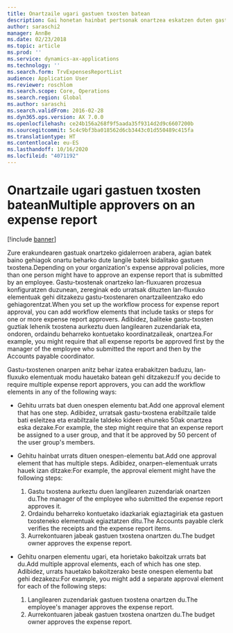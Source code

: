```yaml
---
title: Onartzaile ugari gastuen txosten batean
description: Gai honetan hainbat pertsonak onartzea eskatzen duten gastuen txostenen inguruko informazioa ematen da.
author: saraschi2
manager: AnnBe
ms.date: 02/23/2018
ms.topic: article
ms.prod: ''
ms.service: dynamics-ax-applications
ms.technology: ''
ms.search.form: TrvExpensesReportList
audience: Application User
ms.reviewer: roschlom
ms.search.scope: Core, Operations
ms.search.region: Global
ms.author: saraschi
ms.search.validFrom: 2016-02-28
ms.dyn365.ops.version: AX 7.0.0
ms.openlocfilehash: ce24b156a268f9f5aada35f9314d2d9c6607200b
ms.sourcegitcommit: 5c4c9bf3ba018562d6cb3443c01d550489c415fa
ms.translationtype: HT
ms.contentlocale: eu-ES
ms.lasthandoff: 10/16/2020
ms.locfileid: "4071192"
---
```

# <a name="multiple-approvers-on-an-expense-report"></a><span data-ttu-id="d0b1f-103">Onartzaile ugari gastuen txosten batean</span><span class="sxs-lookup"><span data-stu-id="d0b1f-103">Multiple approvers on an expense report</span></span>

[!include [banner](../includes/banner.md)]

<span data-ttu-id="d0b1f-104">Zure erakundearen gastuak onartzeko gidalerroen arabera, agian batek baino gehiagok onartu beharko dute langile batek bidalitako gastuen txostena.</span><span class="sxs-lookup"><span data-stu-id="d0b1f-104">Depending on your organization's expense approval policies, more than one person might have to approve an expense report that is submitted by an employee.</span></span> <span data-ttu-id="d0b1f-105">Gastu-txostenak onartzeko lan-fluxuaren prozesua konfiguratzen duzunean, zereginak edo urratsak dituzten lan-fluxuko elementuak gehi ditzakezu gastu-txostenaren onartzaileentzako edo gehiagorentzat.</span><span class="sxs-lookup"><span data-stu-id="d0b1f-105">When you set up the workflow process for expense report approval, you can add workflow elements that include tasks or steps for one or more expense report approvers.</span></span> <span data-ttu-id="d0b1f-106">Adibidez, baliteke gastu-txosten guztiak lehenik txostena aurkeztu duen langilearen zuzendariak eta, ondoren, ordaindu beharreko kontuetako koordinatzaileak, onartzea.</span><span class="sxs-lookup"><span data-stu-id="d0b1f-106">For example, you might require that all expense reports be approved first by the manager of the employee who submitted the report and then by the Accounts payable coordinator.</span></span>

<span data-ttu-id="d0b1f-107">Gastu-txostenen onarpen anitz behar izatea erabakitzen baduzu, lan-fluxuko elementuak modu hauetako batean gehi ditzakezu:</span><span class="sxs-lookup"><span data-stu-id="d0b1f-107">If you decide to require multiple expense report approvers, you can add the workflow elements in any of the following ways:</span></span>

- <span data-ttu-id="d0b1f-108">Gehitu urrats bat duen onespen elementu bat.</span><span class="sxs-lookup"><span data-stu-id="d0b1f-108">Add one approval element that has one step.</span></span> <span data-ttu-id="d0b1f-109">Adibidez, urratsak gastu-txostena erabiltzaile talde bati esleitzea eta erabiltzaile taldeko kideen ehuneko 50ak onartzea eska dezake.</span><span class="sxs-lookup"><span data-stu-id="d0b1f-109">For example, the step might require that an expense report be assigned to a user group, and that it be approved by 50 percent of the user group's members.</span></span>
- <span data-ttu-id="d0b1f-110">Gehitu hainbat urrats dituen onespen-elementu bat.</span><span class="sxs-lookup"><span data-stu-id="d0b1f-110">Add one approval element that has multiple steps.</span></span> <span data-ttu-id="d0b1f-111">Adibidez, onarpen-elementuak urrats hauek izan ditzake:</span><span class="sxs-lookup"><span data-stu-id="d0b1f-111">For example, the approval element might have the following steps:</span></span>

    1. <span data-ttu-id="d0b1f-112">Gastu txostena aurkeztu duen langilearen zuzendariak onartzen du.</span><span class="sxs-lookup"><span data-stu-id="d0b1f-112">The manager of the employee who submitted the expense report approves it.</span></span>
    2. <span data-ttu-id="d0b1f-113">Ordaindu beharreko kontuetako idazkariak egiaztagiriak eta gastuen txosteneko elementuak egiaztatzen ditu.</span><span class="sxs-lookup"><span data-stu-id="d0b1f-113">The Accounts payable clerk verifies the receipts and the expense report items.</span></span>
    3. <span data-ttu-id="d0b1f-114">Aurrekontuaren jabeak gastuen txostena onartzen du.</span><span class="sxs-lookup"><span data-stu-id="d0b1f-114">The budget owner approves the expense report.</span></span>

- <span data-ttu-id="d0b1f-115">Gehitu onarpen elementu ugari, eta horietako bakoitzak urrats bat du.</span><span class="sxs-lookup"><span data-stu-id="d0b1f-115">Add multiple approval elements, each of which has one step.</span></span> <span data-ttu-id="d0b1f-116">Adibidez, urrats hauetako bakoitzerako beste onespen elementu bat gehi dezakezu:</span><span class="sxs-lookup"><span data-stu-id="d0b1f-116">For example, you might add a separate approval element for each of the following steps:</span></span>

    1. <span data-ttu-id="d0b1f-117">Langilearen zuzendariak gastuen txostena onartzen du.</span><span class="sxs-lookup"><span data-stu-id="d0b1f-117">The employee's manager approves the expense report.</span></span>
    2. <span data-ttu-id="d0b1f-118">Aurrekontuaren jabeak gastuen txostena onartzen du.</span><span class="sxs-lookup"><span data-stu-id="d0b1f-118">The budget owner approves the expense report.</span></span>
